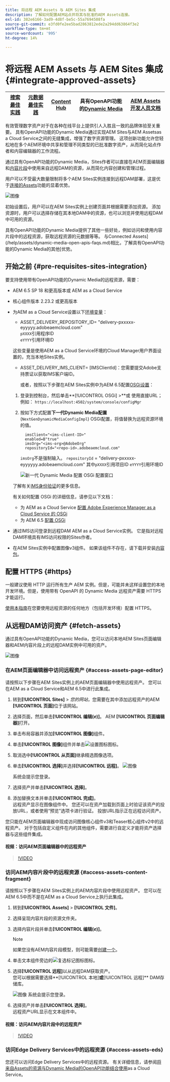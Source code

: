 ```yaml
---
title: 将远程 AEM Assets 与 AEM Sites 集成
description: 了解如何配置AEM站点并将其与批准的AEM Assets连接。
exl-id: 382e6166-3ad9-4d8f-be5c-55a7694508fa
source-git-commit: e3fd0fe2ee5bad2863812ede2a294dd63864f3e2
workflow-type: tm+mt
source-wordcount: '995'
ht-degree: 14%

---
```


# 将远程 AEM Assets 与 AEM Sites 集成  {#integrate-approved-assets}

| [搜索最佳实践](/help/assets/search-best-practices.md) | [元数据最佳实践](/help/assets/metadata-best-practices.md) | [Content Hub](/help/assets/product-overview.md) | 具有OpenAPI功能的[Dynamic Media](/help/assets/dynamic-media-open-apis-overview.md) | [AEM Assets开发人员文档](https://developer.adobe.com/experience-cloud/experience-manager-apis/) |
| ------------- | --------------------------- |---------|----|-----|

有效管理数字资产对于在各种在线平台上提供引人入胜且一致的品牌体验至关重要。 具有OpenAPI功能的Dynamic Media通过实现AEM Sites与AEM Assetsas a Cloud Service之间的无缝集成，增强了数字资源管理。 这项创新功能允许您轻松地在多个AEM环境中共享和管理不同类型的已批准数字资产，从而简化站点作者和内容编辑器的工作流程。

通过具有OpenAPI功能的Dynamic Media，Sites作者可以直接在AEM页面编辑器和[内容片段](https://experienceleague.adobe.com/docs/experience-manager-65/content/assets/content-fragments/content-fragments.html)中使用来自远程DAM的资源，从而简化内容创建和管理过程。

用户可以不受最大数量限制将多个AEM Sites实例连接到远程DAM部署，这是优于[连接的Assets](use-assets-across-connected-assets-instances.md)功能的显着优势。

![图像](/help/assets/assets/connected-assets-rdam.png)

初始设置后，用户可以在AEM Sites实例上创建页面并根据需要添加资源。 添加资源时，用户可以选择存储在其本地DAM中的资源，也可以浏览并使用远程DAM中可用的资源。

具有OpenAPI功能的Dynamic Media提供了其他一些好处，例如访问和使用内容片段中的远程资源，获取远程资源的元数据等等。 与Connected Assets](/help/assets/dynamic-media-open-apis-faqs.md)相比，了解具有OpenAPI功能的Dynamic Media的其他[优势。

## 开始之前 {#pre-requisites-sites-integration}

要支持使用带有OpenAPI功能的Dynamic Media的远程资源，需要：

* AEM 6.5 SP 18 和更高版本或 AEM as a Cloud Service

* 核心组件版本 2.23.2 或更高版本

* 为AEM as a Cloud Service设置以下[环境变量](/help/implementing/cloud-manager/environment-variables.md#add-variables)：

   * ASSET_DELIVERY_REPOSITORY_ID= &quot;delivery-pxxxxx-eyyyyy.adobeaemcloud.com&quot; <br>
     `pXXXX`引用程序ID <br>
     `eYYYY`引用环境ID

  这些变量是使用AEM as a Cloud Service环境的Cloud Manager用户界面设置的，充当本地Sites实例。

   * ASSET_DELIVERY_IMS_CLIENT= [IMSClientId]：您需要提交Adobe支持票证以获取IMS客户端ID。

     或者，按照以下步骤在AEM Sites实例中为AEM 6.5配置[OSGi设置](https://experienceleague.adobe.com/docs/experience-manager-65/content/implementing/deploying/configuring/configuring-osgi.html)：

   1. 登录到控制台，然后单击&#x200B;**[!UICONTROL OSGi] >**或
使用直接URL；例如： `https://localhost:4502/system/console/configMgr`

   1. 按如下方式配置&#x200B;**下一代Dynamic Media配置** (`NextGenDynamicMediaConfigImpl`) OSGi配置，将值替换为远程资源环境的值。

      ```text
        imsClient="<ims-client-ID>"
        enabled=B"true"
        imsOrg="<ims-org>@AdobeOrg"
        repositoryId="<repo-id>.adobeaemcloud.com"
      ```

      `imsOrg`不是强制输入。
      `repositoryId` = &quot;delivery-pxxxxx-eyyyyyy.adobeaemcloud.com&quot;
其中`pXXXX`引用项目ID
      `eYYYY`引用环境ID

      ![新一代 Dynamic Media 配置 OSGi 配置窗口](/help/assets/assets/remote-assets-osgi.png)

  了解有关[IMS身份验证](https://experienceleague.adobe.com/docs/experience-manager-65/content/security/ims-config-and-admin-console.html)的更多信息。

  有关如何配置 OSGi 的详细信息，请参见以下文档：

   * 为 AEM as a Cloud Service [配置 Adobe Experience Manager as a Cloud Service 的 OSGi](https://experienceleague.adobe.com/docs/experience-manager-cloud-service/content/implementing/deploying/configuring-osgi.html)
   * 为 AEM 6.5 [配置 OSGi](https://experienceleague.adobe.com/docs/experience-manager-65/deploying/configuring/configuring-osgi.html)

* 通过IMS访问登录到远程DAM AEM as a Cloud Service实例。 它是指对远程DAM环境具有IMS访问权限的Sites作者。

* 在AEM Sites实例中配置图像v3组件。 如果该组件不存在，请下载并安装[内容包](https://github.com/adobe/aem-core-wcm-components/releases/tag/core.wcm.components.reactor-2.23.0)。

## 配置 HTTPS {#https}

一般建议使用 HTTP 运行所有生产 AEM 实例。但是，可能并未这样设置您的本地开发环境。但是，使用带有 OpenAPI 的 Dynamic Media 远程资产需要 HTTPS 才能运行。

[使用本指南](https://experienceleague.adobe.com/docs/experience-manager-learn/foundation/security/use-the-ssl-wizard.html)在您要使用远程资源的任何地方（包括开发环境）配置 HTTPS。

## 从远程DAM访问资产 {#fetch-assets}

通过具有OpenAPI功能的Dynamic Media，您可以访问本地AEM Sites页面编辑器和AEM内容片段上的远程DAM实例中可用的资产。

![图像](/help/assets/assets/open-APIs.png)

### 在AEM页面编辑器中访问远程资产 {#access-assets-page-editor}

请按照以下步骤在AEM Sites实例上的AEM页面编辑器中使用远程资产。 您可以在AEM as a Cloud Service和AEM 6.5中进行此集成。

1. 转到&#x200B;**[!UICONTROL Sites]** > _您的网站_，您需要在其中添加远程资产的AEM **[!UICONTROL 页面]**&#x200B;位于该网站。
1. 选择页面，然后单击&#x200B;**[!UICONTROL 编辑(_e_)]**。 AEM **[!UICONTROL 页面编辑器]**&#x200B;打开。
1. 单击布局容器并添加&#x200B;**[!UICONTROL 图像]**&#x200B;组件。
1. 单击&#x200B;**[!UICONTROL 图像]**&#x200B;组件并单击![设置图标](/help/assets/assets/do-not-localize/settings-icon.svg)图标。
1. 取消选中&#x200B;**[!UICONTROL 从页面]**&#x200B;继承精选图像选项。
1. 单击&#x200B;**[!UICONTROL 选择]**&#x200B;并选择&#x200B;**[!UICONTROL 远程]**。
   ![图像](/help/assets/assets/uncheck-inherit-option.jpg)

   系统会提示您登录。
1. 选择资产并单击&#x200B;**[!UICONTROL 选择]**。
1. 添加替换文本并单击&#x200B;**[!UICONTROL 完成]**。
   <br>远程资产显示在图像组件中。 您还可以在资产加载到页面上时验证该资产的投放URL，或者使用“预览”选项卡进行验证。 投放URL指示正在远程访问资产。

您只能在AEM页面编辑器中现成访问图像核心组件v3和Teaser核心组件v2中的远程资产。 对于包括自定义组件在内的其他组件，需要进行自定义才能将资产选择器与这些组件集成。

#### 视频：访问AEM页面编辑器中的远程资产

>[!VIDEO](https://video.tv.adobe.com/v/3427666)

### 访问AEM内容片段中的远程资源 {#access-assets-content-fragment}

请按照以下步骤在AEM Sites实例上的AEM内容片段中使用远程资产。 您可以在AEM 6.5中而不是在AEM as a Cloud Service上执行此集成。

1. 转到&#x200B;**[!UICONTROL Assets]** > **[!UICONTROL 文件]**。
1. 选择呈现内容片段的资源文件夹。
1. 选择内容片段并单击&#x200B;**[!UICONTROL 编辑(_e_)]**。

   >[!NOTE]
   >
   >如果您没有AEM内容片段模型，则可能需要[创建一个](https://experienceleague.adobe.com/docs/experience-manager-65/content/assets/content-fragments/content-fragments-models.html?lang=en)。

1. 单击文本组件旁边的![复选标记图标](/help/assets/assets/do-not-localize/checkmark-icon.svg)图标。
1. 选择&#x200B;**[!UICONTROL 远程]**&#x200B;以从远程DAM获取资产。 <br>
您可以根据需要选择**[!UICONTROL 本地]**&#x200B;或&#x200B;**[!UICONTROL 远程]** DAM存储库。

   ![图像](/help/assets/assets/cf-pick.jpg)
系统会提示您登录。
1. 选择资产并单击&#x200B;**[!UICONTROL 选择]**。
   <br>远程资产URL显示在文本组件中。

#### 视频：访问AEM内容片段中的远程资产

>[!VIDEO](https://video.tv.adobe.com/v/3427667)

### 访问Edge Delivery Services中的远程资源 {#access-assets-eds}

您还可以访问Edge Delivery Services中的远程资源。 有关详细信息，请参阅[将来自Assets的资源与Dynamic Media的OpenAPI功能结合使用](https://www.aem.live/docs/aem-assets-sidekick-plugin#utilizing-assets-from-assets-cloud-services-delivered-via-dynamic-media-with-openapi)as a Cloud Service。
